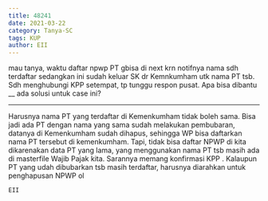 ```yaml
---
title: 48241
date: 2021-03-22
category: Tanya-SC
tags: KUP
author: EII
---
```


mau tanya, waktu daftar npwp PT gbisa di next krn notifnya nama sdh terdaftar sedangkan ini sudah keluar SK dr Kemnkumham utk nama PT tsb. Sdh menghubungi KPP setempat, tp tunggu respon pusat. Apa bisa dibantu __ ada solusi untuk case ini?

---

Harusnya nama PT yang terdaftar di Kemenkumham tidak boleh sama. Bisa jadi ada PT dengan nama yang sama sudah melakukan pembubaran, datanya di Kemenkumham sudah dihapus, sehingga WP bisa daftarkan nama PT tersebut di kemenkumham. Tapi, tidak bisa daftar NPWP di kita dikarenakan data PT yang lama, yang menggunakan nama PT tsb masih ada di masterfile Wajib Pajak kita. Sarannya memang konfirmasi KPP . Kalaupun PT yang udah dibubarkan tsb masih terdaftar, harusnya diarahkan untuk penghapusan NPWP ol

`EII`
